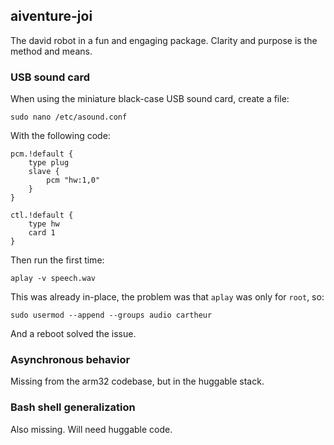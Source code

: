 ## aiventure-joi

The david robot in a fun and engaging package. Clarity and purpose is the method and means.

### USB sound card

When using the miniature black-case USB sound card, create a file:

`sudo nano /etc/asound.conf`

With the following code:
```
pcm.!default {
	type plug
	slave {
		pcm "hw:1,0"
	}
}

ctl.!default {
	type hw
	card 1
}
```
Then run the first time:

`aplay -v speech.wav`

This was already in-place, the problem was that `aplay` was only for `root`, so:

`sudo usermod --append --groups audio cartheur`

And a reboot solved the issue.

### Asynchronous behavior

Missing from the arm32 codebase, but in the huggable stack.

### Bash shell generalization

Also missing. Will need huggable code.
